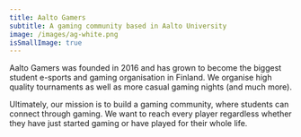 ```yaml
---
title: Aalto Gamers
subtitle: A gaming community based in Aalto University
image: /images/ag-white.png
isSmallImage: true
---
```


Aalto Gamers was founded in 2016 and has grown to become the biggest student e-sports and gaming organisation in Finland.
We organise high quality tournaments as well as more casual gaming nights (and much more).

Ultimately, our mission is to build a gaming community, where students can connect through gaming.
We want to reach every player regardless whether they have just started gaming or have played for their whole life.
